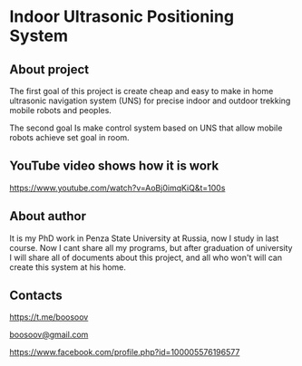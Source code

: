 # Indoor Ultrasonic Positioning System

## About project

The first goal of this project is create cheap and easy to make in home ultrasonic navigation system (UNS) for precise indoor and outdoor trekking mobile robots and peoples. 

The second goal Is make control system based on UNS that allow mobile robots achieve set goal in room.

## YouTube video shows how it is work

https://www.youtube.com/watch?v=AoBj0imqKiQ&t=100s

## About author

It is my PhD work in Penza State University at Russia, now I study in last course. Now I cant share all my programs, but after graduation of university I will share all of documents about this project, and all who won't will can create this system at his home.

## Contacts

https://t.me/boosoov

boosoov@gmail.com

https://www.facebook.com/profile.php?id=100005576196577